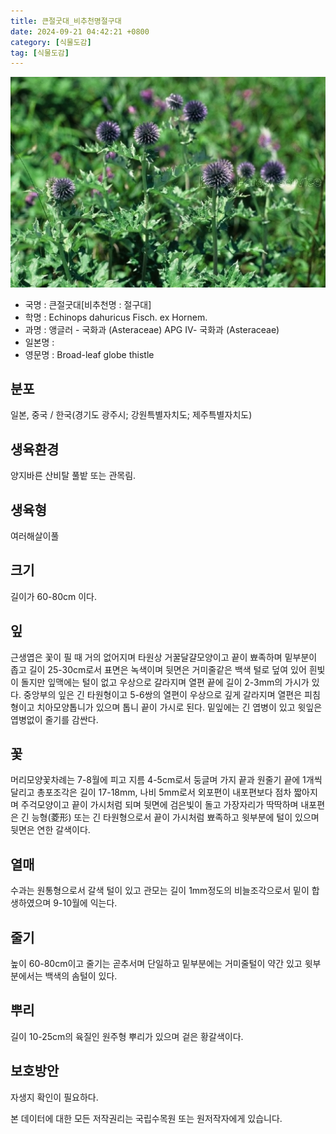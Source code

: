 ```yaml
---
title: 큰절굿대_비추천명절구대
date: 2024-09-21 04:42:21 +0800
category: [식물도감]
tag: [식물도감]
---
```




![큰절굿대[비추천명 : 절구대]](/assets/img/fileUpload/plants/basic/Compositae/Echinops/7948/1_th2.JPG)
- 국명 : 큰절굿대[비추천명 : 절구대]
- 학명 : Echinops dahuricus Fisch. ex Hornem.
- 과명 : 앵글러 - 국화과 (Asteraceae) APG Ⅳ- 국화과 (Asteraceae)
- 일본명 : 
- 영문명 : Broad-leaf globe thistle


## 분포
일본, 중국 / 한국(경기도 광주시; 강원특별자치도; 제주특별자치도) 
## 생육환경
양지바른 산비탈 풀밭 또는 관목림.
## 생육형
여러해살이풀 
## 크기
길이가 60-80cm 이다.
## 잎
근생엽은 꽃이 필 때 거의 없어지며 타원상 거꿀달걀모양이고 끝이 뾰족하며 밑부분이 좁고 길이 25-30cm로서 표면은 녹색이며 뒷면은 거미줄같은 백색 털로 덮여 있어 흰빛이 돌지만 잎맥에는 털이 없고 우상으로 갈라지며 열편 끝에 길이 2-3mm의 가시가 있다. 중앙부의 잎은 긴 타원형이고 5-6쌍의 열편이 우상으로 깊게 갈라지며 열편은 피침형이고 치아모양톱니가 있으며 톱니 끝이 가시로 된다. 밑잎에는 긴 엽병이 있고 윗잎은 엽병없이 줄기를 감싼다.
## 꽃
머리모양꽃차례는 7-8월에 피고 지름 4-5cm로서 둥글며 가지 끝과 원줄기 끝에 1개씩 달리고 총포조각은 길이 17-18mm, 나비 5mm로서 외포편이 내포편보다 점차 짧아지며 주걱모양이고 끝이 가시처럼 되며 뒷면에 검은빛이 돌고 가장자리가 딱딱하며 내포편은 긴 능형(菱形) 또는 긴 타원형으로서 끝이 가시처럼 뾰족하고 윗부분에 털이 있으며 뒷면은 연한 갈색이다.
## 열매
수과는 원통형으로서 갈색 털이 있고 관모는 길이 1mm정도의 비늘조각으로서 밑이 합생하였으며 9-10월에 익는다.
## 줄기
높이 60-80cm이고 줄기는 곧추서며 단일하고 밑부분에는 거미줄털이 약간 있고 윗부분에서는 백색의 솜털이 있다.
## 뿌리
길이 10-25cm의 육질인 원주형 뿌리가 있으며 겉은 황갈색이다.
## 보호방안
자생지 확인이 필요하다.






본 데이터에 대한 모든 저작권리는 국립수목원 또는 원저작자에게 있습니다.
